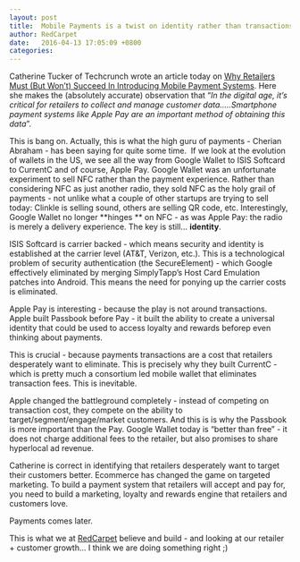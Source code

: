 ```yaml
---
layout: post
title:  Mobile Payments is a twist on identity rather than transactions
author: RedCarpet
date:   2016-04-13 17:05:09 +0800
categories: 
---
```

Catherine Tucker of Techcrunch wrote an article today on [Why Retailers Must (But Won’t) Succeed In Introducing Mobile Payment Systems][introducing]. Here she makes the (absolutely accurate) observation that “<em>In the digital age, it’s critical for retailers to collect and manage customer data…..Smartphone payment systems like Apple Pay are an important method of obtaining this data</em>”.

This is bang on. Actually, this is what the high guru of payments - Cherian Abraham - has been saying for quite some time. 
If we look at the evolution of wallets in the US, we see all the way from Google Wallet to ISIS Softcard to CurrentC and of course, Apple Pay. Google Wallet was an unfortunate experiment to sell NFC rather than the payment experience. Rather than considering NFC as just another radio, they sold NFC as the holy grail of payments - not unlike what a couple of other startups are trying to sell today: Clinkle is selling sound, others are selling QR code, etc. Interestingly, Google Wallet no longer **hinges ** on NFC - as was Apple Pay: the radio is merely a delivery experience. The key is still… **identity**.

ISIS Softcard is carrier backed - which means security and identity is established at the carrier level (AT&T, Verizon, etc.). This is a technological problem of security authentication (the SecureElement) - which Google effectively eliminated by merging SimplyTapp’s Host Card Emulation patches into Android. This means the need for ponying up the carrier costs is eliminated.

Apple Pay is interesting - because the play is not around transactions. Apple built Passbook before Pay - it built the ability to create a universal identity that could be used to access loyalty and rewards beforep even thinking about payments. 

This is crucial - because payments transactions are a cost that retailers desperately want to eliminate. This is precisely why they built CurrentC - which is pretty much a consortium led mobile wallet that eliminates transaction fees. This is inevitable. 

Apple changed the battleground completely - instead of competing on transaction cost, they compete on the ability to target/segment/engage/market customers. And this is is why the Passbook is more important than the Pay. Google Wallet today is “better than free” - it does not charge additional fees to the retailer, but also promises to share hyperlocal ad revenue.

Catherine is correct in identifying that retailers desperately want to target their customers better. Ecommerce has changed the game on targeted marketing. To build a payment system that retailers will accept and pay for, you need to build a marketing, loyalty and rewards engine that retailers and customers love. 

Payments comes later.

This is what we at [RedCarpet][red-carpet] believe and build - and looking at our retailer + customer growth… I think we are doing something right ;)

[introducing]: http://t.umblr.com/redirect?z=http%3A%2F%2Ftechcrunch.com%2F2014%2F12%2F20%2Fwhy-retailers-must-but-wont-succeed-in-introducing-mobile-payment-systems%2F&t=YWU2NjQwZWJhMWNiNjlhM2E2MmM3MmYwNmZmZjE4ZWJkMGM4ODhlZixya3FNeXNyUA%3D%3D
[red-carpet]: http://t.umblr.com/redirect?z=http%3A%2F%2Fwww.redcarpetup.com&t=NjcwZjlhYWNjZjVhOTExMDhiMzZjMmVmMTdmNzRhM2VlMjczMjE2NSxya3FNeXNyUA%3D%3D